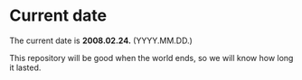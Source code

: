 # Current date

The current date is **2008.02.24.** (YYYY.MM.DD.)

This repository will be good when the world ends, so we will know how long it lasted.